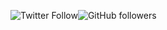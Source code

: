 <img alt="Twitter Follow" src="https://img.shields.io/twitter/follow/drruruu?style=social"><img alt="GitHub followers" src="https://img.shields.io/github/followers/drruruu?style=social"> 
